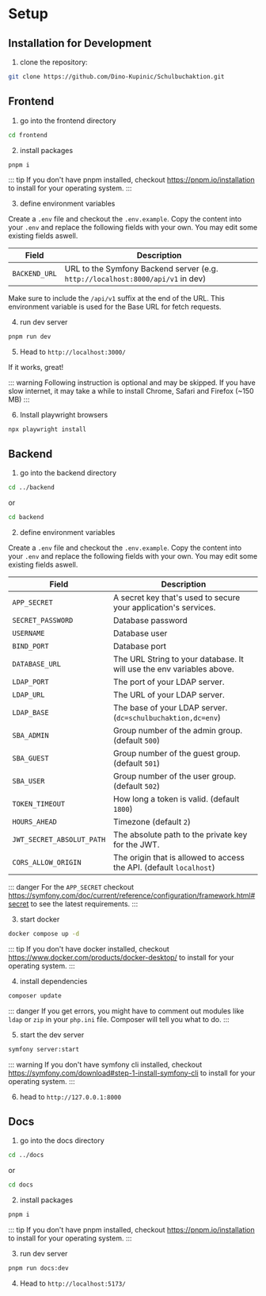 # Setup

## Installation for Development

1. clone the repository:

```bash
git clone https://github.com/Dino-Kupinic/Schulbuchaktion.git
```

## Frontend

1. go into the frontend directory

```bash
cd frontend
```

2. install packages

```bash
pnpm i
```

::: tip
If you don't have pnpm installed, checkout https://pnpm.io/installation to install for your operating system.
:::

3. define environment variables

Create a `.env` file and checkout the `.env.example`. Copy the content into your `.env` and replace
the following fields with your own. You may edit some existing fields aswell.

| Field         | Description                                                                    |
|---------------|--------------------------------------------------------------------------------|
| `BACKEND_URL` | URL to the Symfony Backend server (e.g. `http://localhost:8000/api/v1` in dev) |

Make sure to include the `/api/v1` suffix at the end of the URL. This environment variable is used for the Base URL for
fetch requests.

4. run dev server

```bash
pnpm run dev
```

5. Head to `http://localhost:3000/`

If it works, great!

::: warning
Following instruction is optional and may be skipped. If you have slow internet, it may take a while to
install Chrome, Safari and Firefox (~150 MB)
:::

6. Install playwright browsers

```
npx playwright install
```

## Backend

1. go into the backend directory

```bash
cd ../backend
```

or

```bash
cd backend
```

2. define environment variables

Create a `.env` file and checkout the `.env.example`. Copy the content into your `.env` and replace
the following fields with your own. You may edit some existing fields aswell.

| Field                     | Description                                                           |
|---------------------------|-----------------------------------------------------------------------|
| `APP_SECRET`              | A secret key that's used to secure your application's services.       |
| `SECRET_PASSWORD`         | Database password                                                     |
| `USERNAME`                | Database user                                                         |
| `BIND_PORT`               | Database port                                                         |
| `DATABASE_URL`            | The URL String to your database. It will use the env variables above. |
| `LDAP_PORT`               | The port of your LDAP server.                                         |
| `LDAP_URL`                | The URL of your LDAP server.                                          |
| `LDAP_BASE`               | The base of your LDAP server. (`dc=schulbuchaktion,dc=env`)           |
| `SBA_ADMIN`               | Group number of the admin group. (default `500`)                      |
| `SBA_GUEST`               | Group number of the guest group. (default `501`)                      |
| `SBA_USER`                | Group number of the user group. (default `502`)                       |
| `TOKEN_TIMEOUT`           | How long a token is valid. (default `1800`)                           |
| `HOURS_AHEAD`             | Timezone (default `2`)                                                |
| `JWT_SECRET_ABSOLUT_PATH` | The absolute path to the private key for the JWT.                     |
| `CORS_ALLOW_ORIGIN`       | The origin that is allowed to access the API. (default `localhost`)   |

::: danger
For the `APP_SECRET` checkout https://symfony.com/doc/current/reference/configuration/framework.html#secret to see the
latest requirements.
:::

3. start docker

```bash
docker compose up -d
```

::: tip
If you don't have docker installed, checkout https://www.docker.com/products/docker-desktop/ to install for your
operating system.
:::

4. install dependencies

```bash
composer update
```

::: danger
If you get errors, you might have to comment out modules like `ldap` or `zip` in your `php.ini` file. Composer will tell
you what to do.
:::

5. start the dev server

```bash
symfony server:start
```

::: warning
If you don't have symfony cli installed, checkout https://symfony.com/download#step-1-install-symfony-cli to install
for your operating system.
:::

6. head to `http://127.0.0.1:8000`

## Docs

1. go into the docs directory

```bash
cd ../docs
```

or

```bash
cd docs
```

2. install packages

```bash
pnpm i
```

::: tip
If you don't have pnpm installed, checkout https://pnpm.io/installation to install for your operating system.
:::

3. run dev server

```bash
pnpm run docs:dev
```

4. Head to `http://localhost:5173/`
